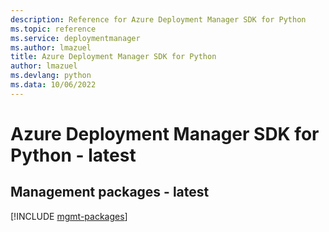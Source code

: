 ```yaml
---
description: Reference for Azure Deployment Manager SDK for Python
ms.topic: reference
ms.service: deploymentmanager
ms.author: lmazuel
title: Azure Deployment Manager SDK for Python
author: lmazuel
ms.devlang: python
ms.data: 10/06/2022
---
```

# Azure Deployment Manager SDK for Python - latest

## Management packages - latest
[!INCLUDE [mgmt-packages](deployment-manager-mgmt-index.md)]